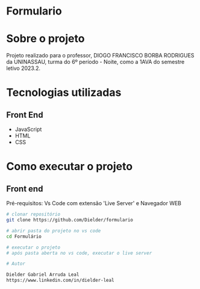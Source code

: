# Formulario

# Sobre o projeto

Projeto realizado para o professor, DIOGO FRANCISCO BORBA RODRIGUES da UNINASSAU, turma do 6º período - Noite, como a 1AVA do semestre letivo 2023.2.

# Tecnologias utilizadas
## Front End
- JavaScript
- HTML
- CSS

# Como executar o projeto

## Front end
Pré-requisitos: Vs Code com extensão 'Live Server' e Navegador WEB

```bash
# clonar repositório
git clone https://github.com/Dielder/formulario

# abrir pasta do projeto no vs code
cd Formulário

# executar o projeto
# após pasta aberta no vs code, executar o live server

# Autor

Dielder Gabriel Arruda Leal
https://www.linkedin.com/in/dielder-leal
